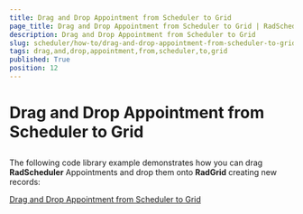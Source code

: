 ```yaml
---
title: Drag and Drop Appointment from Scheduler to Grid
page_title: Drag and Drop Appointment from Scheduler to Grid | RadScheduler for ASP.NET AJAX Documentation
description: Drag and Drop Appointment from Scheduler to Grid
slug: scheduler/how-to/drag-and-drop-appointment-from-scheduler-to-grid
tags: drag,and,drop,appointment,from,scheduler,to,grid
published: True
position: 12
---
```


# Drag and Drop Appointment from Scheduler to Grid



## 

The following code library example demonstrates how you can drag **RadScheduler** Appointments and drop them onto **RadGrid** creating new records:

[Drag and Drop Appointment from Scheduler to Grid](http://www.telerik.com/support/code-library/drag-and-drop-appointment-from-scheduler-to-grid)

